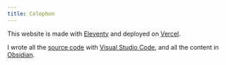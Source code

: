 ```yaml
---
title: Colophon
---
```

This website is made with [Eleventy](https://11ty.dev) and deployed on [Vercel](https://vercel.com).

I wrote all the [source code](https://github.com/lxjv/concorde) with [Visual Studio Code](https://code.visualstudio.com), and all the content in [Obsidian](https://obsidian.md).